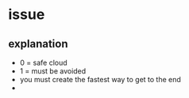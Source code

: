 # issue


## explanation
* 0 = safe cloud
* 1 = must be avoided
* you must create the fastest way to get to the end
* 
